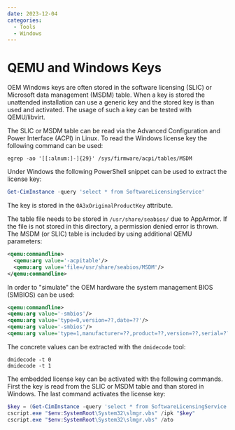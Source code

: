 ```yaml
---
date: 2023-12-04
categories:
  - Tools
  - Windows
---
```


# QEMU and Windows Keys

OEM Windows keys are often stored in the software licensing (SLIC) or Microsoft
data management (MSDM) table. When a key is stored the unattended installation
can use a generic key and the stored key is than used and activated. The usage
of such a key can be tested with QEMU/libvirt.

<!-- more -->

The SLIC or MSDM table can be read via the Advanced Configuration and Power
Interface (ACPI) in Linux. To read the Windows license key the following command
can be used:

``` console
egrep -ao '[[:alnum:]-]{29}' /sys/firmware/acpi/tables/MSDM
```

Under Windows the following PowerShell snippet can be used to extract the
license key:

``` powershell
Get-CimInstance -query 'select * from SoftwareLicensingService'
```

The key is stored in the `OA3xOriginalProductKey` attribute.

The table file needs to be stored in `/usr/share/seabios/` due to AppArmor. If
the file is not stored in this directory, a permission denied error is thrown.
The MSDM (or SLIC) table is included by using additional QEMU parameters:

``` xml
<qemu:commandline>
  <qemu:arg value='-acpitable'/>
  <qemu:arg value='file=/usr/share/seabios/MSDM'/>
</qemu:commandline>
```

In order to "simulate" the OEM hardware the system management BIOS (SMBIOS) can
be used:

``` xml
<qemu:commandline>
<qemu:arg value='-smbios'/>
<qemu:arg value='type=0,version=??,date=??'/>
<qemu:arg value='-smbios'/>
<qemu:arg value='type=1,manufacturer=??,product=??,version=??,serial=??,uuid=??,sku=??,family=??'/>
```

The concrete values can be extracted with the `dmidecode` tool:

``` console
dmidecode -t 0
dmidecode -t 1
```

The embedded license key can be activated with the following commands. First
the key is read from the SLIC or MSDM table and than stored in Windows. The
last command activates the license key:

``` powershell
$key = (Get-CimInstance -query 'select * from SoftwareLicensingService').OA3xOriginalProductKey
cscript.exe "$env:SystemRoot\System32\slmgr.vbs" /ipk "$key"
cscript.exe "$env:SystemRoot\System32\slmgr.vbs" /ato
```
